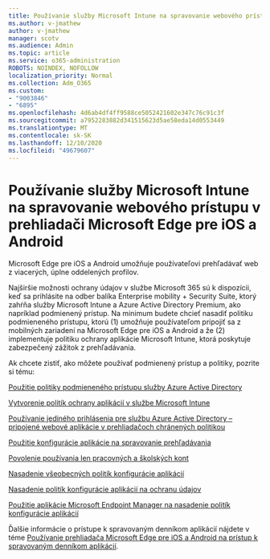 ```yaml
---
title: Používanie služby Microsoft Intune na spravovanie webového prístupu v prehliadači Microsoft Edge pre iOS a Android
ms.author: v-jmathew
author: v-jmathew
manager: scotv
ms.audience: Admin
ms.topic: article
ms.service: o365-administration
ROBOTS: NOINDEX, NOFOLLOW
localization_priority: Normal
ms.collection: Adm_O365
ms.custom:
- "9003846"
- "6895"
ms.openlocfilehash: 4d6ab4df4ff9588ce5052421602e347c76c91c3f
ms.sourcegitcommit: a7952283882d341515623d5ae58eda14d0553449
ms.translationtype: MT
ms.contentlocale: sk-SK
ms.lasthandoff: 12/10/2020
ms.locfileid: "49679607"
---
```

# <a name="use-microsoft-intune-to-manage-web-access-in-microsoft-edge-for-ios-and-android"></a>Používanie služby Microsoft Intune na spravovanie webového prístupu v prehliadači Microsoft Edge pre iOS a Android

Microsoft Edge pre iOS a Android umožňuje používateľovi prehľadávať web z viacerých, úplne oddelených profilov.

Najširšie možnosti ochrany údajov v službe Microsoft 365 sú k dispozícii, keď sa prihlásite na odber balíka Enterprise mobility + Security Suite, ktorý zahŕňa služby Microsoft Intune a Azure Active Directory Premium, ako napríklad podmienený prístup. Na minimum budete chcieť nasadiť politiku podmieneného prístupu, ktorú (1) umožňuje používateľom pripojiť sa z mobilných zariadení na Microsoft Edge pre iOS a Android a že (2) implementuje politiku ochrany aplikácie Microsoft Intune, ktorá poskytuje zabezpečený zážitok z prehľadávania.

Ak chcete zistiť, ako môžete používať podmienený prístup a politiky, pozrite si tému:

[Použitie politiky podmieneného prístupu služby Azure Active Directory](https://go.microsoft.com/fwlink/?linkid=2132481)

[Vytvorenie politík ochrany aplikácií v službe Microsoft Intune](https://go.microsoft.com/fwlink/?linkid=2132651)

[Používanie jediného prihlásenia pre službu Azure Active Directory – pripojené webové aplikácie v prehliadačoch chránených politikou](https://go.microsoft.com/fwlink/?linkid=2132482)

[Použitie konfigurácie aplikácie na spravovanie prehľadávania](https://go.microsoft.com/fwlink/?linkid=2132483)

[Povolenie používania len pracovných a školských kont](https://go.microsoft.com/fwlink/?linkid=2132652)

[Nasadenie všeobecných politík konfigurácie aplikácií](https://go.microsoft.com/fwlink/?linkid=2132653)

[Nasadenie politík konfigurácie aplikácií na ochranu údajov](https://go.microsoft.com/fwlink/?linkid=2132654)

[Použitie aplikácie Microsoft Endpoint Manager na nasadenie politík konfigurácie aplikácií](https://go.microsoft.com/fwlink/?linkid=2132707)

Ďalšie informácie o prístupe k spravovaným denníkom aplikácií nájdete v téme [Používanie prehliadača Microsoft Edge pre iOS a Android na prístup k spravovaným denníkom aplikácií](https://go.microsoft.com/fwlink/?linkid=2132578).
